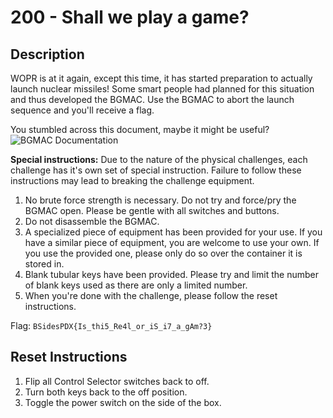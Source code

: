 # 200 - Shall we play a game?

## Description
WOPR is at it again, except this time, it has started preparation to actually launch nuclear missiles! Some smart people had planned for this situation and thus developed the BGMAC. Use the BGMAC to abort the launch sequence and you'll receive a flag.

You stumbled across this document, maybe it might be useful?
![BGMAC Documentation](https://i.imgur.com/uVuLVch.jpg)

**Special instructions:**
Due to the nature of the physical challenges, each challenge has it's own set of special instruction. Failure to follow these instructions may lead to breaking the challenge equipment.
1. No brute force strength is necessary. Do not try and force/pry the BGMAC open. Please be gentle with all switches and buttons.
2. Do not disassemble the BGMAC.
3. A specialized piece of equipment has been provided for your use. If you have a similar piece of equipment, you are welcome to use your own. If you use the provided one, please only do so over the container it is stored in.
4. Blank tubular keys have been provided. Please try and limit the number of blank keys used as there are only a limited number.
5. When you're done with the challenge, please follow the reset instructions.

Flag: ```BSidesPDX{Is_thi5_Re4l_or_iS_i7_a_gAm?3}```
## Reset Instructions
1. Flip all Control Selector switches back to off.
2. Turn both keys back to the off position.
3. Toggle the power switch on the side of the box.

